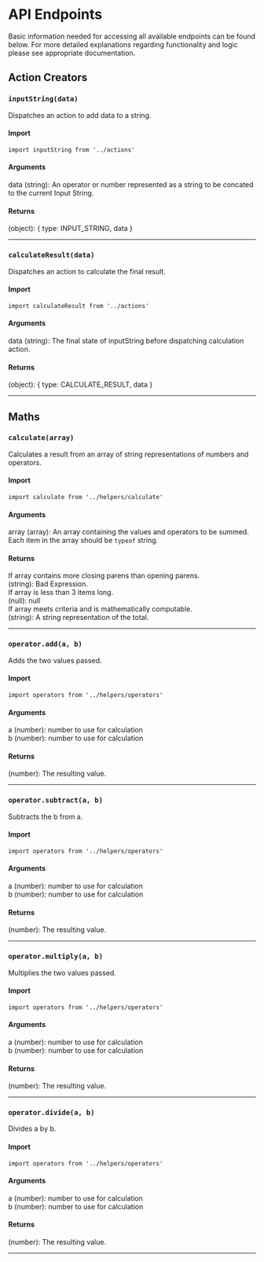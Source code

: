 # API Endpoints  
Basic information needed for accessing all available endpoints can be found below. For more detailed explanations regarding functionality and logic please see appropriate documentation.   

## Action Creators
### `inputString(data)`  
Dispatches an action to add data to a string.  

#### Import  
`import inputString from '../actions'`  

#### Arguments  
data (string): An operator or number represented as a string to be concated to the current Input String.  

#### Returns  
(object): { type: INPUT_STRING, data }
___

### `calculateResult(data)`
Dispatches an action to calculate the final result.  

#### Import  
`import calculateResult from '../actions'`  

#### Arguments  
data (string): The final state of inputString before dispatching calculation action.  

#### Returns  
(object): { type: CALCULATE_RESULT, data }
___

## Maths

### `calculate(array)`  

Calculates a result from an array of string representations of numbers and operators.

#### Import
`import calculate from '../helpers/calculate'`

#### Arguments
array (array): An array containing the values and operators to be summed. Each item in the array should be `typeof` string.

#### Returns
If array contains more closing parens than opening parens.   
(string): Bad Expression.  
If array is less than 3 items long.  
(null): null  
If array meets criteria and is mathematically computable.  
(string): A string representation of the total.
___

### `operator.add(a, b)`
Adds the two values passed.

#### Import
`import operators from '../helpers/operators'`

#### Arguments  
a (number): number to use for calculation  
b (number): number to use for calculation  

#### Returns  
(number): The resulting value.
___

### `operator.subtract(a, b)`
Subtracts the b from a.

#### Import
`import operators from '../helpers/operators'`


#### Arguments  
a (number): number to use for calculation  
b (number): number to use for calculation  

#### Returns  
(number): The resulting value.
___

### `operator.multiply(a, b)`
Multiplies the two values passed.

#### Import
`import operators from '../helpers/operators'`


#### Arguments  
a (number): number to use for calculation  
b (number): number to use for calculation  

#### Returns  
(number): The resulting value.
___

### `operator.divide(a, b)`
Divides a by b.

#### Import
`import operators from '../helpers/operators'`


#### Arguments  
a (number): number to use for calculation  
b (number): number to use for calculation  

#### Returns  
(number): The resulting value.
___
